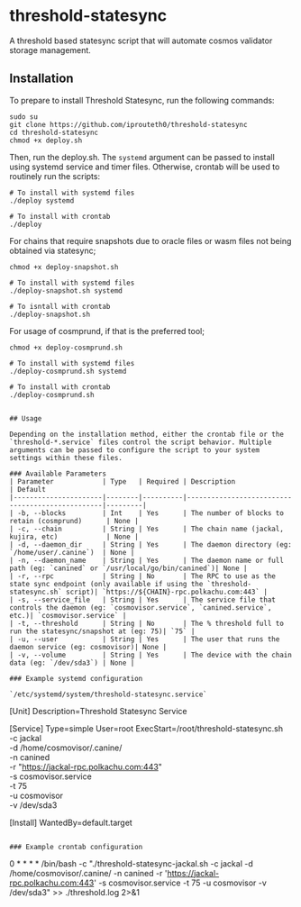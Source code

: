 # threshold-statesync
A threshold based statesync script that will automate cosmos validator storage management.

## Installation

To prepare to install Threshold Statesync, run the following commands:

```
sudo su
git clone https://github.com/iprouteth0/threshold-statesync
cd threshold-statesync
chmod +x deploy.sh
```

Then, run the deploy.sh. The `systemd` argument can be passed to install using systemd service and timer files. Otherwise, crontab will be used to routinely run the scripts:
```
# To install with systemd files
./deploy systemd 

# To install with crontab
./deploy
```

For chains that require snapshots due to oracle files or wasm files not being obtained via statesync;

```
chmod +x deploy-snapshot.sh

# To install with systemd files
./deploy-snapshot.sh systemd

# To isntall with crontab
./deploy-snapshot.sh
```
For usage of cosmprund, if that is the preferred tool;
```
chmod +x deploy-cosmprund.sh

# To install with systemd files
./deploy-cosmprund.sh systemd

# To install with crontab
./deploy-cosmprund.sh


## Usage

Depending on the installation method, either the crontab file or the `threshold-*.service` files control the script behavior. Multiple arguments can be passed to configure the script to your system settings within these files.

### Available Parameters
| Parameter            | Type   | Required | Description                                     | Default
|----------------------|--------|----------|-------------------------------------------------|---------|
| -b, --blocks         | Int    | Yes      | The number of blocks to retain (cosmprund)      | None |
| -c, --chain          | String | Yes      | The chain name (jackal, kujira, etc)            | None |
| -d, --daemon_dir     | String | Yes      | The daemon directory (eg: `/home/user/.canine`)  | None |
| -n, --daemon_name    | String | Yes      | The daemon name or full path (eg: `canined` or `/usr/local/go/bin/canined`)| None |
| -r, --rpc            | String | No       | The RPC to use as the state sync endpoint (only available if using the `threshold-statesync.sh` script)| `https://${CHAIN}-rpc.polkachu.com:443` |
| -s, --service_file   | String | Yes      | The service file that controls the daemon (eg: `cosmovisor.service`, `canined.service`, etc.)| `cosmovisor.service` |
| -t, --threshold      | String | No       | The % threshold full to run the statesync/snapshot at (eg: 75)| `75` |
| -u, --user           | String | Yes      | The user that runs the daemon service (eg: cosmovisor)| None |
| -v, --volume         | String | Yes      | The device with the chain data (eg: `/dev/sda3`) | None |

### Example systemd configuration

`/etc/systemd/system/threshold-statesync.service`

```
[Unit]
Description=Threshold Statesync Service

[Service]
Type=simple
User=root
ExecStart=/root/threshold-statesync.sh \
            -c jackal \
            -d /home/cosmovisor/.canine/ \
            -n canined \
            -r "https://jackal-rpc.polkachu.com:443" \
            -s cosmovisor.service \
            -t 75 \
            -u cosmovisor \
            -v /dev/sda3

[Install]
WantedBy=default.target
```

### Example crontab configuration

```
0 * * * * /bin/bash -c "./threshold-statesync-jackal.sh -c jackal -d /home/cosmovisor/.canine/ -n canined -r 'https://jackal-rpc.polkachu.com:443' -s cosmovisor.service -t 75 -u cosmovisor -v /dev/sda3" >> ./threshold.log 2>&1
